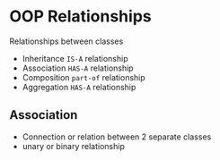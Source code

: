# OOP Relationships
Relationships between classes

- Inheritance `IS-A` relationship
- Association `HAS-A` relationship
- Composition `part-of` relationship
- Aggregation `HAS-A` relationship


## Association 
- Connection or relation between 2 separate classes
- unary or binary relationship




